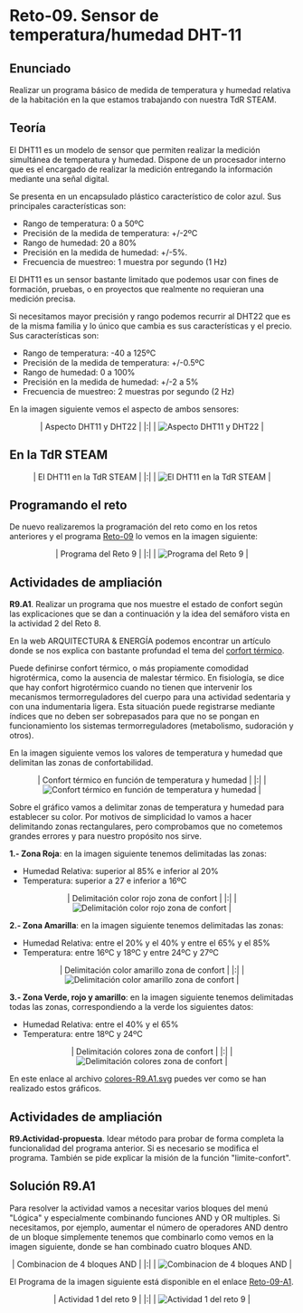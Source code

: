 # Reto-09. Sensor de temperatura/humedad DHT-11

## Enunciado
Realizar un programa básico de medida de temperatura y humedad relativa de la habitación en la que estamos trabajando con nuestra TdR STEAM.

## Teoría
El DHT11 es un modelo de sensor que permiten realizar la medición simultánea de temperatura y humedad. Dispone de un procesador interno que es el encargado de realizar la medición entregando la información mediante una señal digital.

Se presenta en un encapsulado plástico característico de color azul. Sus principales características son:

* Rango de temperatura: 0 a 50ºC
* Precisión de la medida de temperatura: +/-2ºC
* Rango de humedad: 20 a 80%
* Precisión en la medida de humedad: +/-5%. 
* Frecuencia de muestreo: 1 muestra por segundo (1 Hz)

El DHT11 es un sensor bastante limitado que podemos usar con fines de formación, pruebas, o en proyectos que realmente no requieran una medición precisa.

Si necesitamos mayor precisión y rango podemos recurrir al DHT22 que es de la misma familia y lo único que cambia es sus características y el precio. Sus características son:

* Rango de temperatura: -40 a 125ºC
* Precisión de la medida de temperatura: +/-0.5ºC
* Rango de humedad: 0 a 100%
* Precisión en la medida de humedad: +/-2 a 5%
* Frecuencia de muestreo: 2 muestras por segundo (2 Hz)

En la imagen siguiente vemos el aspecto de ambos sensores:

<center>

| Aspecto DHT11 y DHT22 |
|:|
| ![Aspecto DHT11 y DHT22](../img/img/Reto-09/DHTxx.png) |

</center>

## En la TdR STEAM

<center>

| El DHT11 en la TdR STEAM |
|:|
| ![El DHT11 en la TdR STEAM](../img/img/Reto-09/DHT11-en-TdR.png) |

</center>

## Programando el reto
De nuevo realizaremos la programación del reto como en los retos anteriores y el programa [Reto-09](http://www.arduinoblocks.com/web/project/635764) lo vemos en la imagen siguiente:

<center>

| Programa del Reto 9 |
|:|
| ![Programa del Reto 9](../img/img/Reto-09/Reto-09.png) |

</center>

## Actividades de ampliación

**R9.A1**. Realizar un programa que nos muestre el estado de confort según las explicaciones que se dan a continuación y la idea del semáforo vista en la actividad 2 del Reto 8.

En la web ARQUITECTURA & ENERGÍA podemos encontrar un artículo donde se nos explica con bastante profundad el tema del [corfort térmico](http://www.arquitecturayenergia.cl/home/el-confort-termico/).

Puede definirse confort térmico, o más propiamente comodidad higrotérmica, como la ausencia de malestar térmico. En fisiología, se dice que hay confort higrotérmico cuando no tienen que intervenir los mecanismos termorreguladores del cuerpo para una actividad sedentaria y con una indumentaria ligera. Esta situación puede registrarse mediante índices que no deben ser sobrepasados para que no se pongan en funcionamiento los sistemas termorreguladores (metabolismo, sudoración y otros).

En la imagen siguiente vemos los valores de temperatura y humedad que delimitan las zonas de confortabilidad.

<center>

| Confort térmico en función de temperatura y humedad |
|:|
| ![Confort térmico en función de temperatura y humedad](../img/img/Reto-09/zonas-confort.png) |

</center>

Sobre el gráfico vamos a delimitar zonas de temperatura y humedad para establecer su color. Por motivos de simplicidad lo vamos a hacer delimitando zonas rectangulares, pero comprobamos que no cometemos grandes errores y para nuestro propósito nos sirve.

**1.- Zona Roja**: en la imagen siguiente tenemos delimitadas las zonas:

- Humedad Relativa: superior al 85% e inferior al 20%
- Temperatura: superior a 27 e inferior a 16ºC

<center>

| Delimitación color rojo zona de confort  |
|:|
| ![Delimitación color rojo zona de confort ](../img/img/Reto-09/Confort-rojo.png) |

</center>

**2.- Zona Amarilla**: en la imagen siguiente tenemos delimitadas las zonas:

- Humedad Relativa: entre el 20% y el 40% y entre el 65% y el 85%
- Temperatura: entre 16ºC y 18ºC y entre 24ºC y 27ºC

<center>

| Delimitación color amarillo zona de confort  |
|:|
| ![Delimitación color amarillo zona de confort ](../img/img/Reto-09/Confort-amarillo.png) |

</center>

**3.- Zona Verde, rojo y amarillo**: en la imagen siguiente tenemos delimitadas todas las zonas, correspondiendo a la verde los siguientes datos:

- Humedad Relativa: entre el 40% y el 65%
- Temperatura: entre 18ºC y 24ºC

<center>

| Delimitación colores zona de confort  |
|:|
| ![Delimitación colores zona de confort ](../img/img/Reto-09/Confort-todos.png) |

</center>

En este enlace al archivo [colores-R9.A1.svg](../img/img/Reto-09/colores-R9.A1.svg) puedes ver como se han realizado estos gráficos.

## Actividades de ampliación

**R9.Actividad-propuesta**. Idear método para probar de forma completa la funcionalidad del programa anterior. Si es necesario se modifica el programa. También se pide explicar la misión de la función "limite-confort".

## Solución R9.A1
Para resolver la actividad vamos a necesitar varios bloques del menú "Lógica" y especialmente combinando funciones AND y OR multiples. Si necesitamos, por ejemplo, aumentar el número de operadores AND dentro de un bloque simplemente tenemos que combinarlo como vemos en la imagen siguiente, donde se han combinado cuatro bloques AND.

<center>

| Combinacion de 4 bloques AND  |
|:|
| ![Combinacion de 4 bloques AND ](../img/img/Reto-09/cuantro-AND.png) |

</center>

El Programa de la imagen siguiente está disponible en el enlace [Reto-09-A1](http://www.arduinoblocks.com/web/project/635916).

<center>

| Actividad 1 del reto 9  |
|:|
| ![Actividad 1 del reto 9](../img/img/Reto-09/R9.A1.png) |

</center>
